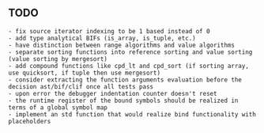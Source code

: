 TODO
----
    - fix source iterator indexing to be 1 based instead of 0
    - add type analytical BIFs (is_array, is_tuple, etc.)
    - have distinction between range algorithms and value algorithms
    - separate sorting functions into reference sorting and value sorting (value sorting by mergesort)
    - add compound functions like cpd_lt and cpd_sort (if sorting array, use quicksort, if tuple then use mergesort)
	- consider extracting the function arguments evaluation before the decision ast/bif/clif once all tests pass
    - upon error the debugger indentation counter doesn't reset
	- the runtime register of the bound symbols should be realized in terms of a global symbol map
	- implement an std function that would realize bind functionality with placeholders
